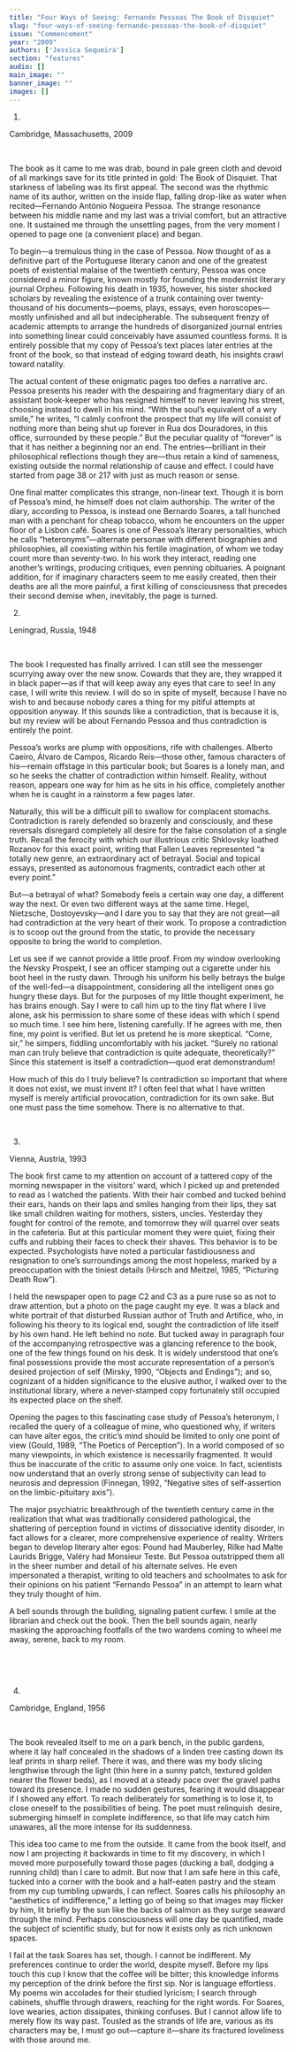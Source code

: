 ```yaml
---
title: "Four Ways of Seeing: Fernando Pessoas The Book of Disquiet"
slug: "four-ways-of-seeing-fernando-pessoas-the-book-of-disquiet"
issue: "Commencement"
year: "2009"
authors: ['Jessica Sequeira']
section: "features"
audio: []
main_image: ""
banner_image: ""
images: []
---
```

1.

 Cambridge, Massachusetts, 2009

  

 The book as it came to me was drab, bound in pale green cloth and devoid of all markings save for its title printed in gold: The Book of Disquiet. That starkness of labeling was its first appeal. The second was the rhythmic name of its author, written on the inside flap, falling drop-like as water when recited—Fernando António Nogueira Pessoa. The strange resonance between his middle name and my last was a trivial comfort, but an attractive one. It sustained me through the unsettling pages, from the very moment I opened to page one (a convenient place) and began.

 To begin—a tremulous thing in the case of Pessoa. Now thought of as a definitive part of the Portuguese literary canon and one of the greatest poets of existential malaise of the twentieth century, Pessoa was once considered a minor figure, known mostly for founding the modernist literary journal Orpheu. Following his death in 1935, however, his sister shocked scholars by revealing the existence of a trunk containing over twenty-thousand of his documents—poems, plays, essays, even horoscopes—mostly unfinished and all but indecipherable. The subsequent frenzy of academic attempts to arrange the hundreds of disorganized journal entries into something linear could conceivably have assumed countless forms. It is entirely possible that my copy of Pessoa’s text places later entries at the front of the book, so that instead of edging toward death, his insights crawl toward natality. 

 The actual content of these enigmatic pages too defies a narrative arc. Pessoa presents his reader with the despairing and fragmentary diary of an assistant book-keeper who has resigned himself to never leaving his street, choosing instead to dwell in his mind. “With the soul’s equivalent of a wry smile,” he writes, “I calmly confront the prospect that my life will consist of nothing more than being shut up forever in Rua dos Douradores, in this office, surrounded by these people.” But the peculiar quality of “forever” is that it has neither a beginning nor an end. The entries—brilliant in their philosophical reflections though they are—thus retain a kind of sameness, existing outside the normal relationship of cause and effect. I could have started from page 38 or 217 with just as much reason or sense.

 One final matter complicates this strange, non-linear text. Though it is born of Pessoa’s mind, he himself does not claim authorship. The writer of the diary, according to Pessoa, is instead one Bernardo Soares, a tall hunched man with a penchant for cheap tobacco, whom he encounters on the upper floor of a Lisbon café. Soares is one of Pessoa’s literary personalities, which he calls “heteronyms”—alternate personae with different biographies and philosophies, all coexisting within his fertile imagination, of whom we today count more than seventy-two. In his work they interact, reading one another’s writings, producing critiques, even penning obituaries. A poignant addition, for if imaginary characters seem to me easily created, then their deaths are all the more painful, a first killing of consciousness that precedes their second demise when, inevitably, the page is turned.

 2.

 Leningrad, Russia, 1948

  

 The book I requested has finally arrived. I can still see the messenger scurrying away over the new snow. Cowards that they are, they wrapped it in black paper—as if that will keep away any eyes that care to see! In any case, I will write this review. I will do so in spite of myself, because I have no wish to and because nobody cares a thing for my pitiful attempts at opposition anyway. If this sounds like a contradiction, that is because it is, but my review will be about Fernando Pessoa and thus contradiction is entirely the point.

 Pessoa’s works are plump with oppositions, rife with challenges. Alberto Caeiro, Álvaro de Campos, Ricardo Reis—those other, famous characters of his—remain offstage in this particular book; but Soares is a lonely man, and so he seeks the chatter of contradiction within himself. Reality, without reason, appears one way for him as he sits in his office, completely another when he is caught in a rainstorm a few pages later.

 Naturally, this will be a difficult pill to swallow for complacent stomachs. Contradiction is rarely defended so brazenly and consciously, and these reversals disregard completely all desire for the false consolation of a single truth. Recall the ferocity with which our illustrious critic Shklovsky loathed Rozanov for this exact point, writing that Fallen Leaves represented “a totally new genre, an extraordinary act of betrayal. Social and topical essays, presented as autonomous fragments, contradict each other at every point.”

 But—a betrayal of what? Somebody feels a certain way one day, a different way the next. Or even two different ways at the same time. Hegel, Nietzsche, Dostoyevsky—and I dare you to say that they are not great—all had contradiction at the very heart of their work. To propose a contradiction is to scoop out the ground from the static, to provide the necessary opposite to bring the world to completion. 

 Let us see if we cannot provide a little proof. From my window overlooking the Nevsky Prospekt, I see an officer stamping out a cigarette under his boot heel in the rusty dawn. Through his uniform his belly betrays the bulge of the well-fed—a disappointment, considering all the intelligent ones go hungry these days. But for the purposes of my little thought experiment, he has brains enough. Say I were to call him up to the tiny flat where I live alone, ask his permission to share some of these ideas with which I spend so much time. I see him here, listening carefully. If he agrees with me, then fine, my point is verified. But let us pretend he is more skeptical. “Come, sir,” he simpers, fiddling uncomfortably with his jacket. “Surely no rational man can truly believe that contradiction is quite adequate, theoretically?” Since this statement is itself a contradiction—quod erat demonstrandum!

 How much of this do I truly believe? Is contradiction so important that where it does not exist, we must invent it? I often feel that what I have written myself is merely artificial provocation, contradiction for its own sake. But one must pass the time somehow. There is no alternative to that.

  

 3.

 Vienna, Austria, 1993

 The book first came to my attention on account of a tattered copy of the morning newspaper in the visitors’ ward, which I picked up and pretended to read as I watched the patients. With their hair combed and tucked behind their ears, hands on their laps and smiles hanging from their lips, they sat like small children waiting for mothers, sisters, uncles. Yesterday they fought for control of the remote, and tomorrow they will quarrel over seats in the cafeteria. But at this particular moment they were quiet, fixing their cuffs and rubbing their faces to check their shaves. This behavior is to be expected. Psychologists have noted a particular fastidiousness and resignation to one’s surroundings among the most hopeless, marked by a preoccupation with the tiniest details (Hirsch and Meitzel, 1985, “Picturing Death Row”).

 I held the newspaper open to page C2 and C3 as a pure ruse so as not to draw attention, but a photo on the page caught my eye. It was a black and white portrait of that disturbed Russian author of Truth and Artifice, who, in following his theory to its logical end, sought the contradiction of life itself by his own hand. He left behind no note. But tucked away in paragraph four of the accompanying retrospective was a glancing reference to the book, one of the few things found on his desk. It is widely understood that one’s final possessions provide the most accurate representation of a person’s desired projection of self (Mirsky, 1990, “Objects and Endings”); and so, cognizant of a hidden significance to the elusive author, I walked over to the institutional library, where a never-stamped copy fortunately still occupied its expected place on the shelf.

 Opening the pages to this fascinating case study of Pessoa’s heteronym, I recalled the query of a colleague of mine, who questioned why, if writers can have alter egos, the critic’s mind should be limited to only one point of view (Gould, 1989, “The Poetics of Perception”). In a world composed of so many viewpoints, in which existence is necessarily fragmented. It would thus be inaccurate of the critic to assume only one voice. In fact, scientists now understand that an overly strong sense of subjectivity can lead to neurosis and depression (Finnegan, 1992, “Negative sites of self-assertion on the limbic-pituitary axis”).

 The major psychiatric breakthrough of the twentieth century came in the realization that what was traditionally considered pathological, the shattering of perception found in victims of dissociative identity disorder, in fact allows for a clearer, more comprehensive experience of reality. Writers began to develop literary alter egos: Pound had Mauberley, Rilke had Malte Laurids Brigge, Valéry had Monsieur Teste. But Pessoa outstripped them all in the sheer number and detail of his alternate selves. He even impersonated a therapist, writing to old teachers and schoolmates to ask for their opinions on his patient “Fernando Pessoa” in an attempt to learn what they truly thought of him. 

 A bell sounds through the building, signaling patient curfew. I smile at the librarian and check out the book. Then the bell sounds again, nearly masking the approaching footfalls of the two wardens coming to wheel me away, serene, back to my room.

  

  

 4.

 Cambridge, England, 1956

  

 The book revealed itself to me on a park bench, in the public gardens, where it lay half concealed in the shadows of a linden tree casting down its leaf prints in sharp relief. There it was, and there was my body slicing lengthwise through the light (thin here in a sunny patch, textured golden nearer the flower beds), as I moved at a steady pace over the gravel paths toward its presence. I made no sudden gestures, fearing it would disappear if I showed any effort. To reach deliberately for something is to lose it, to close oneself to the possibilities of being. The poet must relinquish  desire, submerging himself in complete indifference, so that life may catch him unawares, all the more intense for its suddenness.

 This idea too came to me from the outside. It came from the book itself, and now I am projecting it backwards in time to fit my discovery, in which I moved more purposefully toward those pages (ducking a ball, dodging a running child) than I care to admit. But now that I am safe here in this café, tucked into a corner with the book and a half-eaten pastry and the steam from my cup tumbling upwards, I can reflect. Soares calls his philosophy an “aesthetics of indifference,” a letting go of being so that images may flicker by him, lit briefly by the sun like the backs of salmon as they surge seaward through the mind. Perhaps consciousness will one day be quantified, made the subject of scientific study, but for now it exists only as rich unknown spaces.

 I fail at the task Soares has set, though. I cannot be indifferent. My preferences continue to order the world, despite myself. Before my lips touch this cup I know that the coffee will be bitter; this knowledge informs my perception of the drink before the first sip. Nor is language effortless. My poems win accolades for their studied lyricism; I search through cabinets, shuffle through drawers, reaching for the right words. For Soares, love wearies, action dissipates, thinking confuses. But I cannot allow life to merely flow its way past. Tousled as the strands of life are, various as its characters may be, I must go out—capture it—share its fractured loveliness with those around me.

  

  

  


